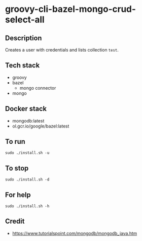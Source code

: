 # groovy-cli-bazel-mongo-crud-select-all

## Description
Creates a user with credentials
and lists collection `test`.

## Tech stack
- groovy
- bazel
  - mongo connector
- mongo

## Docker stack
- mongodb:latest
- ol.gcr.io/google/bazel:latest

## To run
`sudo ./install.sh -u`

## To stop
`sudo ./install.sh -d`

## For help
`sudo ./install.sh -h`

## Credit
- https://www.tutorialspoint.com/mongodb/mongodb_java.htm
